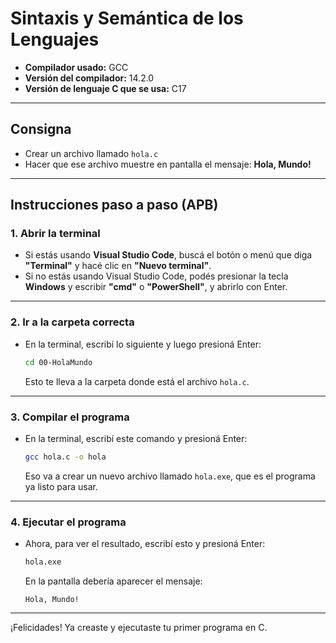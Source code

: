 # Sintaxis y Semántica de los Lenguajes

- **Compilador usado:** GCC  
- **Versión del compilador:** 14.2.0  
- **Versión de lenguaje C que se usa:** C17  

---

## Consigna

- Crear un archivo llamado `hola.c`
- Hacer que ese archivo muestre en pantalla el mensaje: **Hola, Mundo!**

---

## Instrucciones paso a paso (APB)

### 1. Abrir la terminal

- Si estás usando **Visual Studio Code**, buscá el botón o menú que diga **"Terminal"** y hacé clic en **"Nuevo terminal"**.  
- Si no estás usando Visual Studio Code, podés presionar la tecla **Windows** y escribir **"cmd"** o **"PowerShell"**, y abrirlo con Enter.

---

### 2. Ir a la carpeta correcta

- En la terminal, escribí lo siguiente y luego presioná Enter:

  ```bash
  cd 00-HolaMundo
  ```

  Esto te lleva a la carpeta donde está el archivo `hola.c`.

---

### 3. Compilar el programa

- En la terminal, escribí este comando y presioná Enter:

  ```bash
  gcc hola.c -o hola
  ```

  Eso va a crear un nuevo archivo llamado `hola.exe`, que es el programa ya listo para usar.

---

### 4. Ejecutar el programa

- Ahora, para ver el resultado, escribí esto y presioná Enter:

  ```bash
  hola.exe
  ```

  En la pantalla debería aparecer el mensaje:

  ```
  Hola, Mundo!
  ```

---

¡Felicidades! Ya creaste y ejecutaste tu primer programa en C.